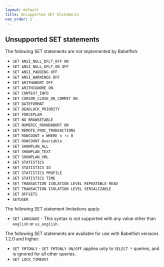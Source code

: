 ```yaml
---
layout: default
title: Unsupported SET Statements 
nav_order: 2
---
```


## Unsupported SET statements

The following SET statements are not implemented by Babelfish: 

- `SET ANSI_NULL_DFLT_OFF ON`
- `SET ANSI_NULL_DFLT_ON OFF`
- `SET ANSI_PADDING OFF`
- `SET ANSI_WARNINGS OFF`
- `SET ARITHABORT OFF`
- `SET ARITHIGNORE ON`
- `SET CONTEXT_INFO`
- `SET CURSOR_CLOSE_ON_COMMIT ON`
- `SET DATEFORMAT`
- `SET DEADLOCK_PRIORITY`
- `SET FORCEPLAN`
- `SET NO BROWSETABLE`
- `SET NUMERIC_ROUNDABORT ON`
- `SET REMOTE_PROC_TRANSACTIONS`
- `SET ROWCOUNT n WHERE n != 0`
- `SET ROWCOUNT @variable`
- `SET SHOWPLAN_ALL`
- `SET SHOWPLAN_TEXT`
- `SET SHOWPLAN_XML`
- `SET STATISTICS`
- `SET STATISTICS IO`
- `SET STATISTICS PROFILE`
- `SET STATISTICS TIME`
- `SET TRANSACTION ISOLATION LEVEL REPEATABLE READ`
- `SET TRANSACTION ISOLATION LEVEL SERIALIZABLE`
- `SET OFFSETS`
- `SETUSER`

The following SET statement limitations apply:

- `SET LANGUAGE` - This syntax is not supported with any value other than `english` or `us_english`. 

The following SET statements are available for use with Babelfish versions 1.2.0 and higher:

- `SET FMTONLY` - `SET FMTONLY ON/OFF` applies only to `SELECT *` queries, and is ignored for all other queries.
- `SET LOCK_TIMEOUT`

